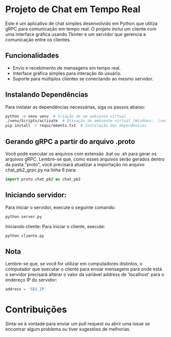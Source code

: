 # Projeto de Chat em Tempo Real

Este é um aplicativo de chat simples desenvolvido em Python que utiliza gRPC para comunicação em tempo real. O projeto inclui um cliente com uma interface gráfica usando Tkinter e um servidor que gerencia a comunicação entre os clientes.

## Funcionalidades

- Envio e recebimento de mensagens em tempo real.
- Interface gráfica simples para interação do usuário.
- Suporte para múltiplos clientes se conectando ao mesmo servidor.

## Instalando Dependências

Para instalar as dependências necessárias, siga os passos abaixo:

```bash
python -m venv venv  # Criação de um ambiente virtual
./venv/Scripts/activate  # Ativação do ambiente virtual (Windows: .\venv\Scripts\activate)
pip install -r requirements.txt  # Instalação das dependências
```

## Gerando gRPC a partir do arquivo .proto

Você pode executar os arquivos com extensão .bat ou .sh para gerar os arquivos gRPC. Lembre-se que, como esses arquivos serão gerados dentro da pasta "proto", você precisará atualizar a importação no arquivo chat_pb2_grpc.py na linha 6 para:

```python
import proto.chat_pb2 as chat_pb2
```

## Iniciando servidor:

Para iniciar o servidor, execute o seguinte comando:

```bash
python server.py

```

Iniciando cliente:
Para iniciar o cliente, execute:

```bash
python cliente.py

```

## Nota

Lembre-se que, se você for utilizar em computadores distintos, o computador que executar o cliente para enviar mensagens para onde está o servidor precisará alterar o valor da variável address de 'localhost' para o endereço IP do servidor:

```python
address = 'SEU_IP'


```

# Contribuições

Sinta-se à vontade para enviar um pull request ou abrir uma issue se encontrar algum problema ou tiver sugestões de melhorias.
